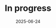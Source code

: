 ---
layout: default
title: "In progress"
date: 2025-06-24
category: research
image: /images/display_images/cfree_scara.gif
venue: cfree
---